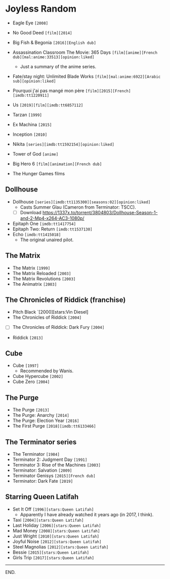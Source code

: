 # Joyless Random

- Eagle Eye `[2008]`

- No Good Deed `[film][2014]`

- Big Fish & Begonia `[2016][English dub]`

- Assassination Classroom The Movie: 365 Days `[film][anime][French dub][mal:anime:33513][opinion:liked]`
    * Just a summary of the anime series.

- Fate/stay night: Unlimited Blade Works `[film][mal:anime:6922][Arabic sub][opinion:liked]`

- Pourquoi j'ai pas mangé mon père `[film][2015][French][imdb:tt1220911]`

- Us `[2019][film][imdb:tt6857112]`

- Tarzan `[1999]`

- Ex Machina `[2015]`

- Inception `[2010]`


- Nikita `[series][imdb:tt1592154][opinion:liked]`

- Tower of God `[anime]`

- Big Hero 6 `[film][animation][French dub]`

- The Hunger Games films

## Dollhouse
- Dollhouse `[series][imdb:tt1135300][seasons:02][opinion:liked]`
    * Casts Summer Glau (Cameron from Terminator: TSCC).
    * [ ] Download https://1337x.to/torrent/3804803/Dollhouse-Season-1-and-2-Mp4-x264-AC3-1080p/
- Epitaph One `[imdb:tt1417754]`
- Epitaph Two: Return `[imdb:tt1537130]`
- Echo `[imdb:tt1415018]`
    * The original unaired pilot.

## The Matrix
- The Matrix `[1999]`
- The Matrix Reloaded `[2003]`
- The Matrix Revolutions `[2003]`
- The Animatrix `[2003]`

## The Chronicles of Riddick (franchise)
- Pitch Black `[2000][stars:Vin Diesel]
- The Chronicles of Riddick `[2004]`
- [ ] The Chronicles of Riddick: Dark Fury `[2004]`
- Riddick `[2013]`

## Cube
- Cube `[1997]`
    * Recommended by Wanis.
- Cube Hypercube `[2002]`
- Cube Zero `[2004]`

## The Purge
- The Purge `[2013]`
- The Purge: Anarchy `[2014]`
- The Purge: Election Year `[2016]`
- The First Purge `[2018][imdb:tt6133466]`

## The Terminator series
- The Terminator `[1984]`
- Terminator 2: Judgment Day `[1991]`
- Terminator 3: Rise of the Machines `[2003]`
- Terminator: Salvation `[2009]`
- Terminator Genisys `[2015][French dub]`
- Terminator: Dark Fate `[2019]`

## Starring Queen Latifah
- Set It Off `[1996][stars:Queen Latifah]`
    * Apparently I have already watched it years ago (in 2017, I think).
- Taxi `[2004][stars:Queen Latifah]`
- Last Holiday `[2006][stars:Queen Latifah]`
- Mad Money `[2008][stars:Queen Latifah]`
- Just Wright `[2010][stars:Queen Latifah]`
- Joyful Noise `[2012][stars:Queen Latifah]`
- Steel Magnolias `[2012][stars:Queen Latifah]`
- Bessie `[2015][stars:Queen Latifah]`
- Girls Trip `[2017][stars:Queen Latifah]`

---

END.
